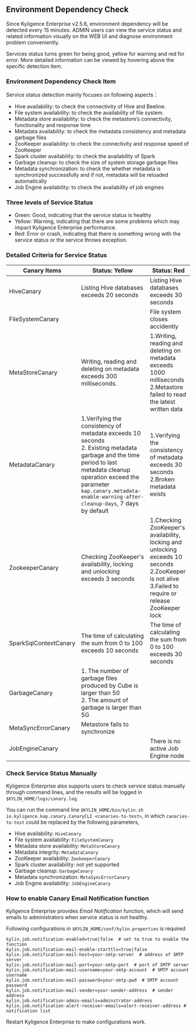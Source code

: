 ## Environment Dependency Check

Since Kyligence Enterprise v2.5.6, environment dependency will be detected every 15 minutes. ADMIN users can view the service status and related information visually on the WEB UI and diagnose environment problem conveniently.

Services status turns green for being good, yellow for warning and red for error. More detailed information can be viewed by hovering above the specific detection item.

### Environment Dependency Check Item

Service status detection mainly focuses on following aspects：

- Hive availability: to check the connectivity of Hive and Beeline.
- File system availability: to check the availability of file system.
- Metadata store availability: to check the metastore’s connectivity, functionality and response time 
- Metadata availability: to check the metadata consistency and metadata garbage files
- ZooKeeper availability: to check the connectivity and response speed of ZooKeeper
- Spark cluster availability: to check the availability of Spark 
- Garbage cleanup: to check the size of system storage garbage files
- Metadata synchronization: to check the whether metadata is synchronized successfully and if not, metadata will be reloaded automatically
- Job Engine availability: to check the availability of job engines

### Three levels of Service Status 

- Green: Good, indicating that the service status is healthy
- Yellow: Warning, indicating that there are some problems which may impact Kyligence Enterprise performance.
- Red: Error or crash, indicating that there is something wrong with the service status or the service throws exception. 


### Detailed Criteria for Service Status

| Canary Items          | Status: Yellow                                               | Status: Red                                                  |
| --------------------- | ------------------------------------------------------------ | ------------------------------------------------------------ |
| HiveCanary            | Listing Hive databases exceeds 20 seconds                    | Listing Hive databases exceeds 30 seconds                    |
| FileSystemCanary            |    | File system closes accidently   |
| MetaStoreCanary       | Writing, reading and deleting on metadata exceeds 300 milliseconds. | 1.Writing, reading and deleting on metadata exceeds 1000 milliseconds <br>2.Metastore failed to read the latest written data |
| MetadataCanary        | 1.Verifying the consistency of metadata exceeds 10 seconds <br> 2. Existing metadata garbage and the time period to last metadata cleanup operation exceed the parameter `kap.canary.metadata-enable-warning-after-cleanup-days`, 7 days by default  | 1.Verifying the consistency of metadata exceeds 30 seconds<br>2.Broken metadata exists |
| ZookeeperCanary       | Checking ZooKeeper's availability, locking and unlocking exceeds 3 seconds | 1.Checking ZooKeeper's availability, locking and unlocking exceeds 10 seconds <br>2.ZooKeeper is not alive <br>3.Failed to require or release ZooKeeper lock |
| SparkSqlContextCanary | The time of calculating the sum from 0 to 100 exceeds 10 seconds | The time of calculating the sum from 0 to 100 exceeds 30 seconds |
| GarbageCanary         | 1. The number of garbage files produced by Cube is larger than 50<br>2. The amount of garbage is larger  than 5G |                                                              |
| MetaSyncErrorCanary   | Metastore fails to synchronize                               |                                                              |
| JobEngineCanary       |                                                              | There is no active Job Engine node |

### Check Service Status Manually

Kyligence Enterprise also supports users to check service status manually through command lines, and the results will be logged in `$KYLIN_HOME/logs/canary.log`.

You can run the command line `$KYLIN_HOME/bin/kylin.sh io.kyligence.kap.canary.CanaryCLI <canaries-to-test>`, in which  `canaries-to-test` could be replaced by the following parameters,

- Hive availability: `HiveCanary`
- File system availability: `FileSystemCanary`
- Metadata store availability: `MetaStoreCanary`
- Metadata integrity: `MetadataCanary`
- ZooKeeper availability: `ZookeeperCanary`
- Spark cluster availability:  not yet supported
- Garbage cleanup: `GarbageCanary`
- Metadata synchronization: `MetaSyncErrorCanary`
- Job Engine availability: `JobEngineCanary`


### How to enable Canary Email Notification function

Kyligence Enterprise provides *Email Notification* function, which will send emails to administrators when service status is not healthy.

Following configurations in `$KYLIN_HOME/conf/kylin.properties` is required

```
kylin.job.notification-enabled=true|false  # set to true to enable the function
kylin.job.notification-mail-enable-starttls=true|false    
kylin.job.notification-mail-host=your-smtp-server  # address of SMTP server
kylin.job.notification-mail-port=your-smtp-port  # port of SMTP server
kylin.job.notification-mail-username=your-smtp-account  # SMTP account username
kylin.job.notification-mail-password=your-smtp-pwd  # SMTP account password
kylin.job.notification-mail-sender=your-sender-address  # sender address
kylin.job.notification-admin-emails=adminstrator-address
kylin.job.notification-alert-receiver-emails=alert-receiver-address # notification list
```

Restart Kyligence Enterprise to make configurations work.
